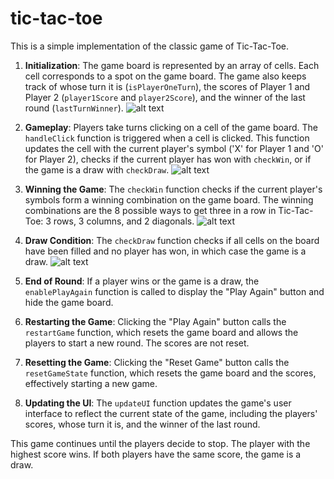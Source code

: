 # tic-tac-toe
This is a simple implementation of the classic game of Tic-Tac-Toe.

1. **Initialization**: The game board is represented by an array of cells. Each cell corresponds to a spot on the game board. The game also keeps track of whose turn it is (`isPlayerOneTurn`), the scores of Player 1 and Player 2 (`player1Score` and `player2Score`), and the winner of the last round (`lastTurnWinner`).
![alt text](tic-tac-toe/images/Initialize.png)

2. **Gameplay**: Players take turns clicking on a cell of the game board. The `handleClick` function is triggered when a cell is clicked. This function updates the cell with the current player's symbol ('X' for Player 1 and 'O' for Player 2), checks if the current player has won with `checkWin`, or if the game is a draw with `checkDraw`.
![alt text](tic-tac-toe/images/Gameplay.png)


3. **Winning the Game**: The `checkWin` function checks if the current player's symbols form a winning combination on the game board. The winning combinations are the 8 possible ways to get three in a row in Tic-Tac-Toe: 3 rows, 3 columns, and 2 diagonals.
![alt text](tic-tac-toe/images/Win.png)


4. **Draw Condition**: The `checkDraw` function checks if all cells on the board have been filled and no player has won, in which case the game is a draw.
![alt text](tic-tac-toe/images/Draw.png)


5. **End of Round**: If a player wins or the game is a draw, the `enablePlayAgain` function is called to display the "Play Again" button and hide the game board.

6. **Restarting the Game**: Clicking the "Play Again" button calls the `restartGame` function, which resets the game board and allows the players to start a new round. The scores are not reset.

7. **Resetting the Game**: Clicking the "Reset Game" button calls the `resetGameState` function, which resets the game board and the scores, effectively starting a new game.

8. **Updating the UI**: The `updateUI` function updates the game's user interface to reflect the current state of the game, including the players' scores, whose turn it is, and the winner of the last round.

This game continues until the players decide to stop. The player with the highest score wins. If both players have the same score, the game is a draw.